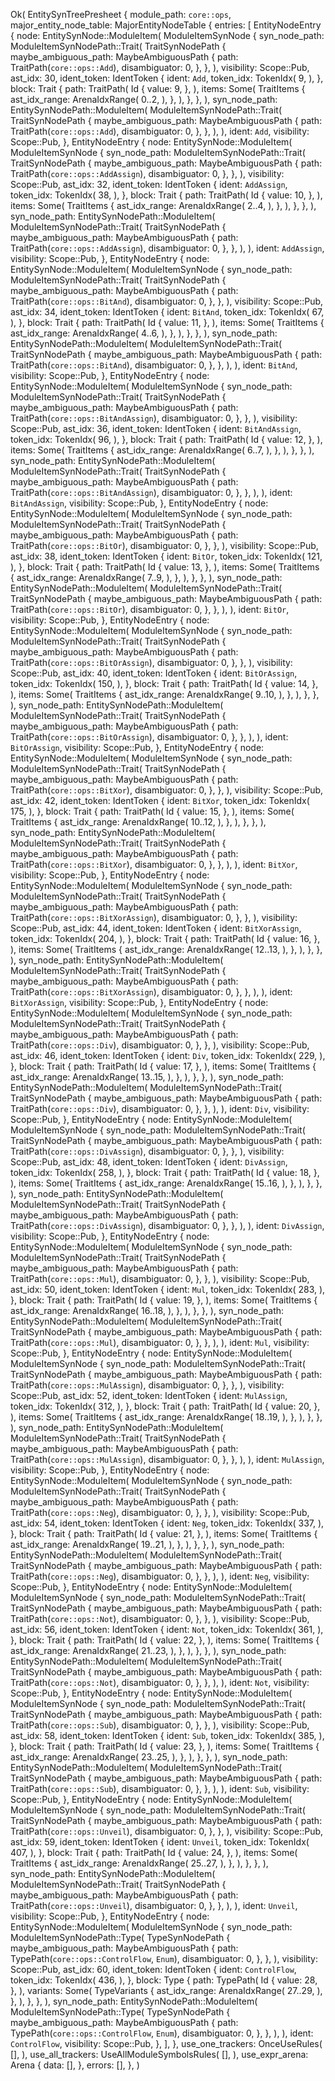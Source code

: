 Ok(
    EntitySynTreePresheet {
        module_path: `core::ops`,
        major_entity_node_table: MajorEntityNodeTable {
            entries: [
                EntityNodeEntry {
                    node: EntitySynNode::ModuleItem(
                        ModuleItemSynNode {
                            syn_node_path: ModuleItemSynNodePath::Trait(
                                TraitSynNodePath {
                                    maybe_ambiguous_path: MaybeAmbiguousPath {
                                        path: TraitPath(`core::ops::Add`),
                                        disambiguator: 0,
                                    },
                                },
                            ),
                            visibility: Scope::Pub,
                            ast_idx: 30,
                            ident_token: IdentToken {
                                ident: `Add`,
                                token_idx: TokenIdx(
                                    9,
                                ),
                            },
                            block: Trait {
                                path: TraitPath(
                                    Id {
                                        value: 9,
                                    },
                                ),
                                items: Some(
                                    TraitItems {
                                        ast_idx_range: ArenaIdxRange(
                                            0..2,
                                        ),
                                    },
                                ),
                            },
                        },
                    ),
                    syn_node_path: EntitySynNodePath::ModuleItem(
                        ModuleItemSynNodePath::Trait(
                            TraitSynNodePath {
                                maybe_ambiguous_path: MaybeAmbiguousPath {
                                    path: TraitPath(`core::ops::Add`),
                                    disambiguator: 0,
                                },
                            },
                        ),
                    ),
                    ident: `Add`,
                    visibility: Scope::Pub,
                },
                EntityNodeEntry {
                    node: EntitySynNode::ModuleItem(
                        ModuleItemSynNode {
                            syn_node_path: ModuleItemSynNodePath::Trait(
                                TraitSynNodePath {
                                    maybe_ambiguous_path: MaybeAmbiguousPath {
                                        path: TraitPath(`core::ops::AddAssign`),
                                        disambiguator: 0,
                                    },
                                },
                            ),
                            visibility: Scope::Pub,
                            ast_idx: 32,
                            ident_token: IdentToken {
                                ident: `AddAssign`,
                                token_idx: TokenIdx(
                                    38,
                                ),
                            },
                            block: Trait {
                                path: TraitPath(
                                    Id {
                                        value: 10,
                                    },
                                ),
                                items: Some(
                                    TraitItems {
                                        ast_idx_range: ArenaIdxRange(
                                            2..4,
                                        ),
                                    },
                                ),
                            },
                        },
                    ),
                    syn_node_path: EntitySynNodePath::ModuleItem(
                        ModuleItemSynNodePath::Trait(
                            TraitSynNodePath {
                                maybe_ambiguous_path: MaybeAmbiguousPath {
                                    path: TraitPath(`core::ops::AddAssign`),
                                    disambiguator: 0,
                                },
                            },
                        ),
                    ),
                    ident: `AddAssign`,
                    visibility: Scope::Pub,
                },
                EntityNodeEntry {
                    node: EntitySynNode::ModuleItem(
                        ModuleItemSynNode {
                            syn_node_path: ModuleItemSynNodePath::Trait(
                                TraitSynNodePath {
                                    maybe_ambiguous_path: MaybeAmbiguousPath {
                                        path: TraitPath(`core::ops::BitAnd`),
                                        disambiguator: 0,
                                    },
                                },
                            ),
                            visibility: Scope::Pub,
                            ast_idx: 34,
                            ident_token: IdentToken {
                                ident: `BitAnd`,
                                token_idx: TokenIdx(
                                    67,
                                ),
                            },
                            block: Trait {
                                path: TraitPath(
                                    Id {
                                        value: 11,
                                    },
                                ),
                                items: Some(
                                    TraitItems {
                                        ast_idx_range: ArenaIdxRange(
                                            4..6,
                                        ),
                                    },
                                ),
                            },
                        },
                    ),
                    syn_node_path: EntitySynNodePath::ModuleItem(
                        ModuleItemSynNodePath::Trait(
                            TraitSynNodePath {
                                maybe_ambiguous_path: MaybeAmbiguousPath {
                                    path: TraitPath(`core::ops::BitAnd`),
                                    disambiguator: 0,
                                },
                            },
                        ),
                    ),
                    ident: `BitAnd`,
                    visibility: Scope::Pub,
                },
                EntityNodeEntry {
                    node: EntitySynNode::ModuleItem(
                        ModuleItemSynNode {
                            syn_node_path: ModuleItemSynNodePath::Trait(
                                TraitSynNodePath {
                                    maybe_ambiguous_path: MaybeAmbiguousPath {
                                        path: TraitPath(`core::ops::BitAndAssign`),
                                        disambiguator: 0,
                                    },
                                },
                            ),
                            visibility: Scope::Pub,
                            ast_idx: 36,
                            ident_token: IdentToken {
                                ident: `BitAndAssign`,
                                token_idx: TokenIdx(
                                    96,
                                ),
                            },
                            block: Trait {
                                path: TraitPath(
                                    Id {
                                        value: 12,
                                    },
                                ),
                                items: Some(
                                    TraitItems {
                                        ast_idx_range: ArenaIdxRange(
                                            6..7,
                                        ),
                                    },
                                ),
                            },
                        },
                    ),
                    syn_node_path: EntitySynNodePath::ModuleItem(
                        ModuleItemSynNodePath::Trait(
                            TraitSynNodePath {
                                maybe_ambiguous_path: MaybeAmbiguousPath {
                                    path: TraitPath(`core::ops::BitAndAssign`),
                                    disambiguator: 0,
                                },
                            },
                        ),
                    ),
                    ident: `BitAndAssign`,
                    visibility: Scope::Pub,
                },
                EntityNodeEntry {
                    node: EntitySynNode::ModuleItem(
                        ModuleItemSynNode {
                            syn_node_path: ModuleItemSynNodePath::Trait(
                                TraitSynNodePath {
                                    maybe_ambiguous_path: MaybeAmbiguousPath {
                                        path: TraitPath(`core::ops::BitOr`),
                                        disambiguator: 0,
                                    },
                                },
                            ),
                            visibility: Scope::Pub,
                            ast_idx: 38,
                            ident_token: IdentToken {
                                ident: `BitOr`,
                                token_idx: TokenIdx(
                                    121,
                                ),
                            },
                            block: Trait {
                                path: TraitPath(
                                    Id {
                                        value: 13,
                                    },
                                ),
                                items: Some(
                                    TraitItems {
                                        ast_idx_range: ArenaIdxRange(
                                            7..9,
                                        ),
                                    },
                                ),
                            },
                        },
                    ),
                    syn_node_path: EntitySynNodePath::ModuleItem(
                        ModuleItemSynNodePath::Trait(
                            TraitSynNodePath {
                                maybe_ambiguous_path: MaybeAmbiguousPath {
                                    path: TraitPath(`core::ops::BitOr`),
                                    disambiguator: 0,
                                },
                            },
                        ),
                    ),
                    ident: `BitOr`,
                    visibility: Scope::Pub,
                },
                EntityNodeEntry {
                    node: EntitySynNode::ModuleItem(
                        ModuleItemSynNode {
                            syn_node_path: ModuleItemSynNodePath::Trait(
                                TraitSynNodePath {
                                    maybe_ambiguous_path: MaybeAmbiguousPath {
                                        path: TraitPath(`core::ops::BitOrAssign`),
                                        disambiguator: 0,
                                    },
                                },
                            ),
                            visibility: Scope::Pub,
                            ast_idx: 40,
                            ident_token: IdentToken {
                                ident: `BitOrAssign`,
                                token_idx: TokenIdx(
                                    150,
                                ),
                            },
                            block: Trait {
                                path: TraitPath(
                                    Id {
                                        value: 14,
                                    },
                                ),
                                items: Some(
                                    TraitItems {
                                        ast_idx_range: ArenaIdxRange(
                                            9..10,
                                        ),
                                    },
                                ),
                            },
                        },
                    ),
                    syn_node_path: EntitySynNodePath::ModuleItem(
                        ModuleItemSynNodePath::Trait(
                            TraitSynNodePath {
                                maybe_ambiguous_path: MaybeAmbiguousPath {
                                    path: TraitPath(`core::ops::BitOrAssign`),
                                    disambiguator: 0,
                                },
                            },
                        ),
                    ),
                    ident: `BitOrAssign`,
                    visibility: Scope::Pub,
                },
                EntityNodeEntry {
                    node: EntitySynNode::ModuleItem(
                        ModuleItemSynNode {
                            syn_node_path: ModuleItemSynNodePath::Trait(
                                TraitSynNodePath {
                                    maybe_ambiguous_path: MaybeAmbiguousPath {
                                        path: TraitPath(`core::ops::BitXor`),
                                        disambiguator: 0,
                                    },
                                },
                            ),
                            visibility: Scope::Pub,
                            ast_idx: 42,
                            ident_token: IdentToken {
                                ident: `BitXor`,
                                token_idx: TokenIdx(
                                    175,
                                ),
                            },
                            block: Trait {
                                path: TraitPath(
                                    Id {
                                        value: 15,
                                    },
                                ),
                                items: Some(
                                    TraitItems {
                                        ast_idx_range: ArenaIdxRange(
                                            10..12,
                                        ),
                                    },
                                ),
                            },
                        },
                    ),
                    syn_node_path: EntitySynNodePath::ModuleItem(
                        ModuleItemSynNodePath::Trait(
                            TraitSynNodePath {
                                maybe_ambiguous_path: MaybeAmbiguousPath {
                                    path: TraitPath(`core::ops::BitXor`),
                                    disambiguator: 0,
                                },
                            },
                        ),
                    ),
                    ident: `BitXor`,
                    visibility: Scope::Pub,
                },
                EntityNodeEntry {
                    node: EntitySynNode::ModuleItem(
                        ModuleItemSynNode {
                            syn_node_path: ModuleItemSynNodePath::Trait(
                                TraitSynNodePath {
                                    maybe_ambiguous_path: MaybeAmbiguousPath {
                                        path: TraitPath(`core::ops::BitXorAssign`),
                                        disambiguator: 0,
                                    },
                                },
                            ),
                            visibility: Scope::Pub,
                            ast_idx: 44,
                            ident_token: IdentToken {
                                ident: `BitXorAssign`,
                                token_idx: TokenIdx(
                                    204,
                                ),
                            },
                            block: Trait {
                                path: TraitPath(
                                    Id {
                                        value: 16,
                                    },
                                ),
                                items: Some(
                                    TraitItems {
                                        ast_idx_range: ArenaIdxRange(
                                            12..13,
                                        ),
                                    },
                                ),
                            },
                        },
                    ),
                    syn_node_path: EntitySynNodePath::ModuleItem(
                        ModuleItemSynNodePath::Trait(
                            TraitSynNodePath {
                                maybe_ambiguous_path: MaybeAmbiguousPath {
                                    path: TraitPath(`core::ops::BitXorAssign`),
                                    disambiguator: 0,
                                },
                            },
                        ),
                    ),
                    ident: `BitXorAssign`,
                    visibility: Scope::Pub,
                },
                EntityNodeEntry {
                    node: EntitySynNode::ModuleItem(
                        ModuleItemSynNode {
                            syn_node_path: ModuleItemSynNodePath::Trait(
                                TraitSynNodePath {
                                    maybe_ambiguous_path: MaybeAmbiguousPath {
                                        path: TraitPath(`core::ops::Div`),
                                        disambiguator: 0,
                                    },
                                },
                            ),
                            visibility: Scope::Pub,
                            ast_idx: 46,
                            ident_token: IdentToken {
                                ident: `Div`,
                                token_idx: TokenIdx(
                                    229,
                                ),
                            },
                            block: Trait {
                                path: TraitPath(
                                    Id {
                                        value: 17,
                                    },
                                ),
                                items: Some(
                                    TraitItems {
                                        ast_idx_range: ArenaIdxRange(
                                            13..15,
                                        ),
                                    },
                                ),
                            },
                        },
                    ),
                    syn_node_path: EntitySynNodePath::ModuleItem(
                        ModuleItemSynNodePath::Trait(
                            TraitSynNodePath {
                                maybe_ambiguous_path: MaybeAmbiguousPath {
                                    path: TraitPath(`core::ops::Div`),
                                    disambiguator: 0,
                                },
                            },
                        ),
                    ),
                    ident: `Div`,
                    visibility: Scope::Pub,
                },
                EntityNodeEntry {
                    node: EntitySynNode::ModuleItem(
                        ModuleItemSynNode {
                            syn_node_path: ModuleItemSynNodePath::Trait(
                                TraitSynNodePath {
                                    maybe_ambiguous_path: MaybeAmbiguousPath {
                                        path: TraitPath(`core::ops::DivAssign`),
                                        disambiguator: 0,
                                    },
                                },
                            ),
                            visibility: Scope::Pub,
                            ast_idx: 48,
                            ident_token: IdentToken {
                                ident: `DivAssign`,
                                token_idx: TokenIdx(
                                    258,
                                ),
                            },
                            block: Trait {
                                path: TraitPath(
                                    Id {
                                        value: 18,
                                    },
                                ),
                                items: Some(
                                    TraitItems {
                                        ast_idx_range: ArenaIdxRange(
                                            15..16,
                                        ),
                                    },
                                ),
                            },
                        },
                    ),
                    syn_node_path: EntitySynNodePath::ModuleItem(
                        ModuleItemSynNodePath::Trait(
                            TraitSynNodePath {
                                maybe_ambiguous_path: MaybeAmbiguousPath {
                                    path: TraitPath(`core::ops::DivAssign`),
                                    disambiguator: 0,
                                },
                            },
                        ),
                    ),
                    ident: `DivAssign`,
                    visibility: Scope::Pub,
                },
                EntityNodeEntry {
                    node: EntitySynNode::ModuleItem(
                        ModuleItemSynNode {
                            syn_node_path: ModuleItemSynNodePath::Trait(
                                TraitSynNodePath {
                                    maybe_ambiguous_path: MaybeAmbiguousPath {
                                        path: TraitPath(`core::ops::Mul`),
                                        disambiguator: 0,
                                    },
                                },
                            ),
                            visibility: Scope::Pub,
                            ast_idx: 50,
                            ident_token: IdentToken {
                                ident: `Mul`,
                                token_idx: TokenIdx(
                                    283,
                                ),
                            },
                            block: Trait {
                                path: TraitPath(
                                    Id {
                                        value: 19,
                                    },
                                ),
                                items: Some(
                                    TraitItems {
                                        ast_idx_range: ArenaIdxRange(
                                            16..18,
                                        ),
                                    },
                                ),
                            },
                        },
                    ),
                    syn_node_path: EntitySynNodePath::ModuleItem(
                        ModuleItemSynNodePath::Trait(
                            TraitSynNodePath {
                                maybe_ambiguous_path: MaybeAmbiguousPath {
                                    path: TraitPath(`core::ops::Mul`),
                                    disambiguator: 0,
                                },
                            },
                        ),
                    ),
                    ident: `Mul`,
                    visibility: Scope::Pub,
                },
                EntityNodeEntry {
                    node: EntitySynNode::ModuleItem(
                        ModuleItemSynNode {
                            syn_node_path: ModuleItemSynNodePath::Trait(
                                TraitSynNodePath {
                                    maybe_ambiguous_path: MaybeAmbiguousPath {
                                        path: TraitPath(`core::ops::MulAssign`),
                                        disambiguator: 0,
                                    },
                                },
                            ),
                            visibility: Scope::Pub,
                            ast_idx: 52,
                            ident_token: IdentToken {
                                ident: `MulAssign`,
                                token_idx: TokenIdx(
                                    312,
                                ),
                            },
                            block: Trait {
                                path: TraitPath(
                                    Id {
                                        value: 20,
                                    },
                                ),
                                items: Some(
                                    TraitItems {
                                        ast_idx_range: ArenaIdxRange(
                                            18..19,
                                        ),
                                    },
                                ),
                            },
                        },
                    ),
                    syn_node_path: EntitySynNodePath::ModuleItem(
                        ModuleItemSynNodePath::Trait(
                            TraitSynNodePath {
                                maybe_ambiguous_path: MaybeAmbiguousPath {
                                    path: TraitPath(`core::ops::MulAssign`),
                                    disambiguator: 0,
                                },
                            },
                        ),
                    ),
                    ident: `MulAssign`,
                    visibility: Scope::Pub,
                },
                EntityNodeEntry {
                    node: EntitySynNode::ModuleItem(
                        ModuleItemSynNode {
                            syn_node_path: ModuleItemSynNodePath::Trait(
                                TraitSynNodePath {
                                    maybe_ambiguous_path: MaybeAmbiguousPath {
                                        path: TraitPath(`core::ops::Neg`),
                                        disambiguator: 0,
                                    },
                                },
                            ),
                            visibility: Scope::Pub,
                            ast_idx: 54,
                            ident_token: IdentToken {
                                ident: `Neg`,
                                token_idx: TokenIdx(
                                    337,
                                ),
                            },
                            block: Trait {
                                path: TraitPath(
                                    Id {
                                        value: 21,
                                    },
                                ),
                                items: Some(
                                    TraitItems {
                                        ast_idx_range: ArenaIdxRange(
                                            19..21,
                                        ),
                                    },
                                ),
                            },
                        },
                    ),
                    syn_node_path: EntitySynNodePath::ModuleItem(
                        ModuleItemSynNodePath::Trait(
                            TraitSynNodePath {
                                maybe_ambiguous_path: MaybeAmbiguousPath {
                                    path: TraitPath(`core::ops::Neg`),
                                    disambiguator: 0,
                                },
                            },
                        ),
                    ),
                    ident: `Neg`,
                    visibility: Scope::Pub,
                },
                EntityNodeEntry {
                    node: EntitySynNode::ModuleItem(
                        ModuleItemSynNode {
                            syn_node_path: ModuleItemSynNodePath::Trait(
                                TraitSynNodePath {
                                    maybe_ambiguous_path: MaybeAmbiguousPath {
                                        path: TraitPath(`core::ops::Not`),
                                        disambiguator: 0,
                                    },
                                },
                            ),
                            visibility: Scope::Pub,
                            ast_idx: 56,
                            ident_token: IdentToken {
                                ident: `Not`,
                                token_idx: TokenIdx(
                                    361,
                                ),
                            },
                            block: Trait {
                                path: TraitPath(
                                    Id {
                                        value: 22,
                                    },
                                ),
                                items: Some(
                                    TraitItems {
                                        ast_idx_range: ArenaIdxRange(
                                            21..23,
                                        ),
                                    },
                                ),
                            },
                        },
                    ),
                    syn_node_path: EntitySynNodePath::ModuleItem(
                        ModuleItemSynNodePath::Trait(
                            TraitSynNodePath {
                                maybe_ambiguous_path: MaybeAmbiguousPath {
                                    path: TraitPath(`core::ops::Not`),
                                    disambiguator: 0,
                                },
                            },
                        ),
                    ),
                    ident: `Not`,
                    visibility: Scope::Pub,
                },
                EntityNodeEntry {
                    node: EntitySynNode::ModuleItem(
                        ModuleItemSynNode {
                            syn_node_path: ModuleItemSynNodePath::Trait(
                                TraitSynNodePath {
                                    maybe_ambiguous_path: MaybeAmbiguousPath {
                                        path: TraitPath(`core::ops::Sub`),
                                        disambiguator: 0,
                                    },
                                },
                            ),
                            visibility: Scope::Pub,
                            ast_idx: 58,
                            ident_token: IdentToken {
                                ident: `Sub`,
                                token_idx: TokenIdx(
                                    385,
                                ),
                            },
                            block: Trait {
                                path: TraitPath(
                                    Id {
                                        value: 23,
                                    },
                                ),
                                items: Some(
                                    TraitItems {
                                        ast_idx_range: ArenaIdxRange(
                                            23..25,
                                        ),
                                    },
                                ),
                            },
                        },
                    ),
                    syn_node_path: EntitySynNodePath::ModuleItem(
                        ModuleItemSynNodePath::Trait(
                            TraitSynNodePath {
                                maybe_ambiguous_path: MaybeAmbiguousPath {
                                    path: TraitPath(`core::ops::Sub`),
                                    disambiguator: 0,
                                },
                            },
                        ),
                    ),
                    ident: `Sub`,
                    visibility: Scope::Pub,
                },
                EntityNodeEntry {
                    node: EntitySynNode::ModuleItem(
                        ModuleItemSynNode {
                            syn_node_path: ModuleItemSynNodePath::Trait(
                                TraitSynNodePath {
                                    maybe_ambiguous_path: MaybeAmbiguousPath {
                                        path: TraitPath(`core::ops::Unveil`),
                                        disambiguator: 0,
                                    },
                                },
                            ),
                            visibility: Scope::Pub,
                            ast_idx: 59,
                            ident_token: IdentToken {
                                ident: `Unveil`,
                                token_idx: TokenIdx(
                                    407,
                                ),
                            },
                            block: Trait {
                                path: TraitPath(
                                    Id {
                                        value: 24,
                                    },
                                ),
                                items: Some(
                                    TraitItems {
                                        ast_idx_range: ArenaIdxRange(
                                            25..27,
                                        ),
                                    },
                                ),
                            },
                        },
                    ),
                    syn_node_path: EntitySynNodePath::ModuleItem(
                        ModuleItemSynNodePath::Trait(
                            TraitSynNodePath {
                                maybe_ambiguous_path: MaybeAmbiguousPath {
                                    path: TraitPath(`core::ops::Unveil`),
                                    disambiguator: 0,
                                },
                            },
                        ),
                    ),
                    ident: `Unveil`,
                    visibility: Scope::Pub,
                },
                EntityNodeEntry {
                    node: EntitySynNode::ModuleItem(
                        ModuleItemSynNode {
                            syn_node_path: ModuleItemSynNodePath::Type(
                                TypeSynNodePath {
                                    maybe_ambiguous_path: MaybeAmbiguousPath {
                                        path: TypePath(`core::ops::ControlFlow`, `Enum`),
                                        disambiguator: 0,
                                    },
                                },
                            ),
                            visibility: Scope::Pub,
                            ast_idx: 60,
                            ident_token: IdentToken {
                                ident: `ControlFlow`,
                                token_idx: TokenIdx(
                                    436,
                                ),
                            },
                            block: Type {
                                path: TypePath(
                                    Id {
                                        value: 28,
                                    },
                                ),
                                variants: Some(
                                    TypeVariants {
                                        ast_idx_range: ArenaIdxRange(
                                            27..29,
                                        ),
                                    },
                                ),
                            },
                        },
                    ),
                    syn_node_path: EntitySynNodePath::ModuleItem(
                        ModuleItemSynNodePath::Type(
                            TypeSynNodePath {
                                maybe_ambiguous_path: MaybeAmbiguousPath {
                                    path: TypePath(`core::ops::ControlFlow`, `Enum`),
                                    disambiguator: 0,
                                },
                            },
                        ),
                    ),
                    ident: `ControlFlow`,
                    visibility: Scope::Pub,
                },
            ],
        },
        use_one_trackers: OnceUseRules(
            [],
        ),
        use_all_trackers: UseAllModuleSymbolsRules(
            [],
        ),
        use_expr_arena: Arena {
            data: [],
        },
        errors: [],
    },
)